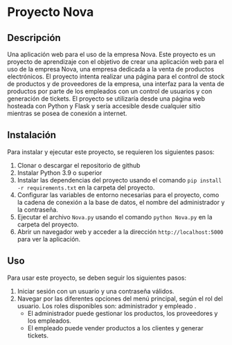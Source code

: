 # Proyecto Nova

## Descripción

Una aplicación web para el uso de la empresa Nova. Este proyecto es un proyecto de aprendizaje con el objetivo de crear una aplicación web para el uso de la empresa Nova, una empresa dedicada a la venta de productos electrónicos. El proyecto intenta realizar una página para el control de stock de productos y de proveedores de la empresa, una interfaz para la venta de productos por parte de los empleados con un control de usuarios y con generación de tickets. El proyecto se utilizaría desde una página web hosteada con Python y Flask y sería accesible desde cualquier sitio mientras se posea de conexión a internet.

## Instalación

Para instalar y ejecutar este proyecto, se requieren los siguientes pasos:

1. Clonar o descargar el repositorio de github 
2. Instalar Python 3.9 o superior 
3. Instalar las dependencias del proyecto usando el comando `pip install -r requirements.txt` en la carpeta del proyecto.
4. Configurar las variables de entorno necesarias para el proyecto, como la cadena de conexión a la base de datos, el nombre del administrador y la contraseña.
5. Ejecutar el archivo `Nova.py` usando el comando `python Nova.py` en la carpeta del proyecto.
6. Abrir un navegador web y acceder a la dirección `http://localhost:5000` para ver la aplicación.

## Uso

Para usar este proyecto, se deben seguir los siguientes pasos:

1. Iniciar sesión con un usuario y una contraseña válidos.
2. Navegar por las diferentes opciones del menú principal, según el rol del usuario. Los roles disponibles son: administrador y empleado .
    - El administrador puede gestionar los productos, los proveedores y los empleados.
    - El empleado puede vender productos a los clientes y generar tickets.
